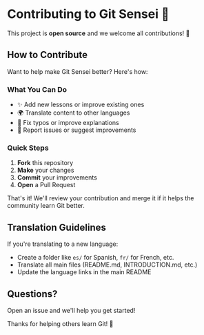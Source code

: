 # Contributing to Git Sensei 🥋

This project is **open source** and we welcome all contributions! 🎉

## How to Contribute

Want to help make Git Sensei better? Here's how:

### What You Can Do
- ✨ Add new lessons or improve existing ones
- 🌍 Translate content to other languages
- 📝 Fix typos or improve explanations
- 🐛 Report issues or suggest improvements

### Quick Steps
1. **Fork** this repository
2. **Make** your changes
3. **Commit** your improvements
4. **Open** a Pull Request

That's it! We'll review your contribution and merge it if it helps the community learn Git better.

## Translation Guidelines
If you're translating to a new language:
- Create a folder like `es/` for Spanish, `fr/` for French, etc.
- Translate all main files (README.md, INTRODUCTION.md, etc.)
- Update the language links in the main README

## Questions?
Open an issue and we'll help you get started! 

Thanks for helping others learn Git! 🚀
